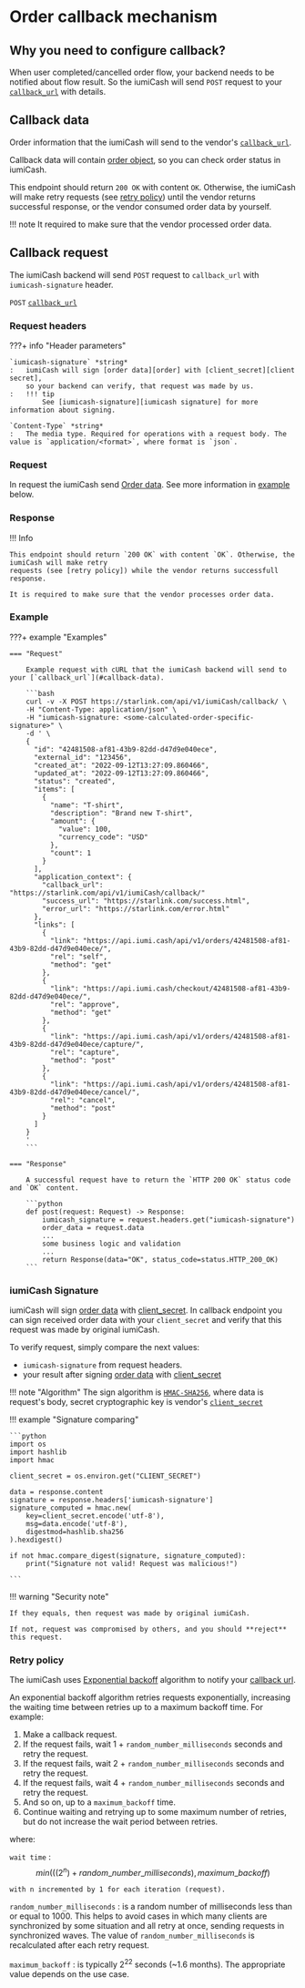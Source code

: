 # Order callback mechanism

## Why you need to configure callback?

When user completed/cancelled order flow, your backend needs to be notified about flow result.
So the iumiCash will send `POST` request to your [`callback_url`][callback url] with details.


## Callback data

Order information that the iumiCash will send to the vendor's [`callback_url`][callback url].

Callback data will contain [order object][order], so you can check order status in iumiCash.

This endpoint should return `200 OK` with content `OK`. Otherwise, the iumiCash will make retry
requests (see [retry policy]) until the vendor returns successful response, 
or the vendor consumed order data by yourself.

!!! note
    It required to make sure that the vendor processed order data.


## Callback request

The iumiCash backend will send `POST` request to `callback_url` with `iumicash-signature` header.

`POST` [`callback_url`][callback url]

### Request headers

???+ info "Header parameters"

    `iumicash-signature` *string*
    :   iumiCash will sign [order data][order] with [client_secret][client secret],
        so your backend can verify, that request was made by us. 
    :   !!! tip
            See [iumicash-signature][iumicash signature] for more information about signing.

    `Content-Type` *string*
    :   The media type. Required for operations with a request body. The value is `application/<format>`, where format is `json`.

### Request

In request the iumiCash send [Order data][order]. See more information in [example](#example) below.

### Response

!!! Info

    This endpoint should return `200 OK` with content `OK`. Otherwise, the iumiCash will make retry
    requests (see [retry policy]) while the vendor returns successfull response. 

    It is required to make sure that the vendor processes order data.


### Example

???+ example "Examples"

    === "Request"

        Example request with cURL that the iumiCash backend will send to your [`callback_url`](#callback-data).

        ```bash
        curl -v -X POST https://starlink.com/api/v1/iumiCash/callback/ \
        -H "Content-Type: application/json" \
        -H "iumicash-signature: <some-calculated-order-specific-signature>" \
        -d ' \
        {
          "id": "42481508-af81-43b9-82dd-d47d9e040ece",
          "external_id": "123456",
          "created_at": "2022-09-12T13:27:09.860466",
          "updated_at": "2022-09-12T13:27:09.860466",
          "status": "created",
          "items": [
            {
              "name": "T-shirt",
              "description": "Brand new T-shirt",
              "amount": {
                "value": 100,
                "currency_code": "USD"
              },
              "count": 1
            }
          ],
          "application_context": {
            "callback_url": "https://starlink.com/api/v1/iumiCash/callback/"
            "success_url": "https://starlink.com/success.html",
            "error_url": "https://starlink.com/error.html"
          },
          "links": [
            {
              "link": "https://api.iumi.cash/api/v1/orders/42481508-af81-43b9-82dd-d47d9e040ece/",
              "rel": "self",
              "method": "get"
            },
            {
              "link": "https://api.iumi.cash/checkout/42481508-af81-43b9-82dd-d47d9e040ece/",
              "rel": "approve",
              "method": "get"
            },
            {
              "link": "https://api.iumi.cash/api/v1/orders/42481508-af81-43b9-82dd-d47d9e040ece/capture/",
              "rel": "capture",
              "method": "post"
            },
            {
              "link": "https://api.iumi.cash/api/v1/orders/42481508-af81-43b9-82dd-d47d9e040ece/cancel/",
              "rel": "cancel",
              "method": "post"
            }
          ]
        }
        '
        ```

    === "Response"

        A successful request have to return the `HTTP 200 OK` status code and `OK` content.

        ```python
        def post(request: Request) -> Response:
            iumicash_signature = request.headers.get("iumicash-signature")
            order_data = request.data
            ...
            some business logic and validation
            ...
            return Response(data="OK", status_code=status.HTTP_200_OK)
        ```

### iumiCash Signature

iumiCash will sign [order data][order] with [client_secret][client secret].
In callback endpoint you can sign received order data with your `client_secret` and verify
that this request was made by original iumiCash.

To verify request, simply compare the next values: 

* `iumicash-signature` from request headers.
* your result after signing [order data][order] with [client_secret][client secret]

!!! note "Algorithm"
    The sign algorithm is [`HMAC-SHA256`](https://en.wikipedia.org/wiki/HMAC), where data is request's body,
    secret cryptographic key is vendor's [`client_secret`][client secret]

!!! example "Signature comparing"

    ```python
    import os
    import hashlib
    import hmac

    client_secret = os.environ.get("CLIENT_SECRET")

    data = response.content
    signature = response.headers['iumicash-signature']
    signature_computed = hmac.new(
        key=client_secret.encode('utf-8'),
        msg=data.encode('utf-8'),
        digestmod=hashlib.sha256
    ).hexdigest()

    if not hmac.compare_digest(signature, signature_computed):
        print("Signature not valid! Request was malicious!")

    ```

!!! warning "Security note"

    If they equals, then request was made by original iumiCash.

    If not, request was compromised by others, and you should **reject** this request.

### Retry policy

The iumiCash uses [Exponential backoff](https://en.wikipedia.org/wiki/Exponential_backoff) algorithm 
to notify your [callback url].

An exponential backoff algorithm retries requests exponentially, 
increasing the waiting time between retries up to a maximum backoff time. 
For example:

1. Make a callback request.
2. If the request fails, wait 1 + `random_number_milliseconds` seconds and retry the request.
3. If the request fails, wait 2 + `random_number_milliseconds` seconds and retry the request.
4. If the request fails, wait 4 + `random_number_milliseconds` seconds and retry the request.
5. And so on, up to a `maximum_backoff` time.
6. Continue waiting and retrying up to some maximum number of retries, 
but do not increase the wait period between retries.

where:

`wait time`
:   $$
    min(((2^n)+random\_number\_milliseconds), maximum\_backoff)
    $$

    with n incremented by 1 for each iteration (request).

`random_number_milliseconds`
:   is a random number of milliseconds less than or equal to 1000. 
    This helps to avoid cases in which many clients are synchronized by some situation
    and all retry at once, sending requests in synchronized waves. 
    The value of `random_number_milliseconds` is recalculated after each retry request.

`maximum_backoff` 
:   is typically $2^{22}$ seconds (~1.6 months). The appropriate value depends on the use case.




[idempotency]: ../idempotency.md
[client secret]: ../vendors/vendor_registration.md
[callback url]: ../orders/create_order.md#application_context
[order]: ../orders/create_order.md#response
[iumicash signature]: #iumicash-signature
[retry policy]: #retry-policy
